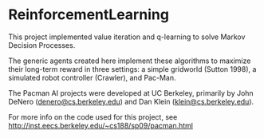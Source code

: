 # ReinforcementLearning
This project implemented value iteration and q-learning to solve Markov Decision Processes.

The generic agents created here implement these algorithms to maximize their long-term reward in three settings: a simple gridworld (Sutton 1998), a simulated robot controller (Crawler), and Pac-Man.

The Pacman AI projects were developed at UC Berkeley, primarily by John DeNero (denero@cs.berkeley.edu) and Dan Klein (klein@cs.berkeley.edu).

For more info on the code used for this project, see http://inst.eecs.berkeley.edu/~cs188/sp09/pacman.html
